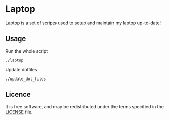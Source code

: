 # Laptop

Laptop is a set of scripts used to setup and maintain my laptop up-to-date! 

## Usage

Run the whole script
```
./laptop
```

Update dotfiles
```
./update_dot_files
```

## Licence 
It is free software, and may be redistributed under the terms specified in the [LICENSE](./LICENCE) file.
